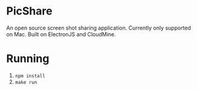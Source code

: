 # PicShare
An open source screen shot sharing application. Currently only supported on Mac. Built on ElectronJS and CloudMine.

# Running
1. `npm install`
2. `make run`
